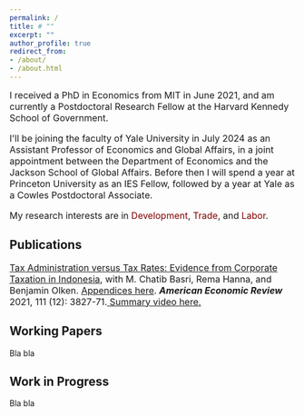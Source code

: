 ```yaml
---
permalink: /
title: # ""
excerpt: ""
author_profile: true
redirect_from: 
- /about/
- /about.html
---
```

<font size="-0.5">
I received a PhD in Economics from MIT in June 2021, and am currently a Postdoctoral Research Fellow at the Harvard Kennedy School of Government.

I'll be joining the faculty of Yale University in July 2024 as an Assistant Professor of Economics and Global Affairs, in a joint appointment between the Department of Economics and the Jackson School of Global Affairs. Before then I will spend a year at Princeton University as an IES Fellow, followed by a year at Yale as a Cowles Postdoctoral Associate.
  
My research interests are in <span style="color:maroon">Development</span>, <span style="color:maroon">Trade</span>, and <span style="color:maroon">Labor</span>.
</font>

Publications
--
<font size="-0.8">
<a href="https://mayarapfs.github.io/files/MTO_ms_AER.pdf" target="_blank">Tax Administration versus Tax Rates: Evidence from Corporate Taxation in Indonesia</a>, with M. Chatib Basri, Rema Hanna, and Benjamin Olken. <a href="https://mayarapfs.github.io/files/MTO_appendix.pdf" target="_blank">Appendices here</a>. <b><em>American Economic Review</em></b> 2021, 111 (12): 3827-71.<a href="https://www.youtube.com/watch?v=g7uTn51kI14" target="_blank"> Summary video here.</a>
</font>

Working Papers
--
Bla bla

Work in Progress
--
Bla bla
